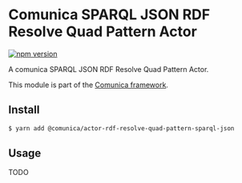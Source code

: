 # Comunica SPARQL JSON RDF Resolve Quad Pattern Actor

[![npm version](https://badge.fury.io/js/%40comunica%2Factor-rdf-resolve-quad-pattern-sparql-json.svg)](https://www.npmjs.com/package/@comunica/actor-rdf-resolve-quad-pattern-sparql-json)

A comunica SPARQL JSON RDF Resolve Quad Pattern Actor.

This module is part of the [Comunica framework](https://github.com/comunica/comunica).

## Install

```bash
$ yarn add @comunica/actor-rdf-resolve-quad-pattern-sparql-json
```

## Usage

TODO
